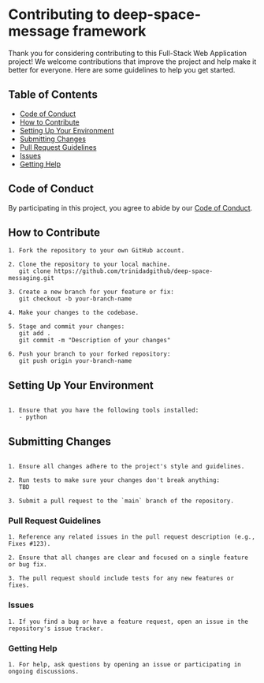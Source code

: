 # Contributing to deep-space-message framework

Thank you for considering contributing to this Full-Stack Web Application project! We welcome contributions that improve the project and help make it better for everyone. Here are some guidelines to help you get started.

## Table of Contents
- [Code of Conduct](#code-of-conduct)
- [How to Contribute](#how-to-contribute)
- [Setting Up Your Environment](#setting-up-your-environment)
- [Submitting Changes](#submitting-changes)
- [Pull Request Guidelines](#pull-request-guidelines)
- [Issues](#issues)
- [Getting Help](#getting-help)

## Code of Conduct

By participating in this project, you agree to abide by our [Code of Conduct](CODE_OF_CONDUCT.md).

## How to Contribute

```
1. Fork the repository to your own GitHub account.

2. Clone the repository to your local machine.
   git clone https://github.com/trinidadgithub/deep-space-messaging.git

3. Create a new branch for your feature or fix:
   git checkout -b your-branch-name

4. Make your changes to the codebase.

5. Stage and commit your changes:
   git add .
   git commit -m "Description of your changes"

6. Push your branch to your forked repository:
   git push origin your-branch-name
```
## Setting Up Your Environment

```

1. Ensure that you have the following tools installed:
   - python
```
## Submitting Changes

```

1. Ensure all changes adhere to the project's style and guidelines.

2. Run tests to make sure your changes don't break anything:
   TBD

3. Submit a pull request to the `main` branch of the repository.
```

### Pull Request Guidelines


```
1. Reference any related issues in the pull request description (e.g., Fixes #123).

2. Ensure that all changes are clear and focused on a single feature or bug fix.

3. The pull request should include tests for any new features or fixes.
```

### Issues
```
1. If you find a bug or have a feature request, open an issue in the repository's issue tracker.
```

### Getting Help
```
1. For help, ask questions by opening an issue or participating in ongoing discussions.
